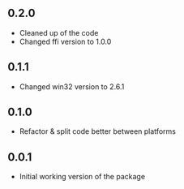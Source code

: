 ## 0.2.0

* Cleaned up of the code
* Changed ffi version to 1.0.0

## 0.1.1

* Changed win32 version to 2.6.1

## 0.1.0

* Refactor & split code better between platforms

## 0.0.1

* Initial working version of the package
